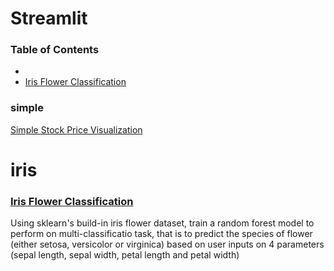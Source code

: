 # Streamlit

### Table of Contents
- 
- [Iris Flower Classification](#iris)

### simple
[Simple Stock Price Visualization](https://github.com/Hongyanlee0614/Streamlit/tree/main/Static%20Stock%20Price%20Visualization)

# iris
### [Iris Flower Classification](https://github.com/Hongyanlee0614/Streamlit/tree/main/Iris%20Flower%20Classification)
Using sklearn's build-in iris flower dataset, train a random forest model to perform on multi-classificatio task, that is to predict the species of flower (either setosa, versicolor or virginica) based on user inputs on 4 parameters (sepal length, sepal width, petal length and petal width)
